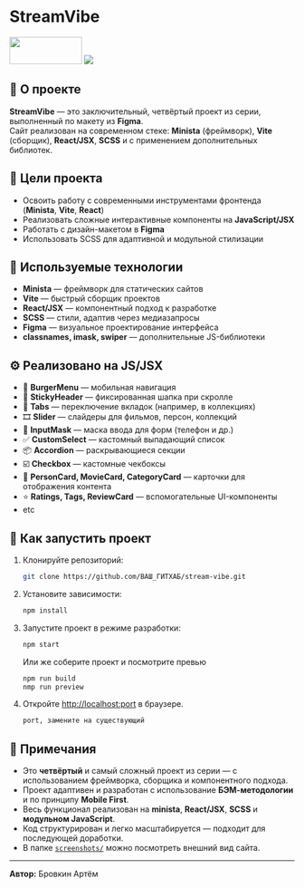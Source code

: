 # StreamVibe

<img src="https://minista.qranoko.jp/assets/images/logo.svg" width="128" height="48" />
<img src="https://skillicons.dev/icons?i=react,vite,scss,js,figma" />


## 🚀 О проекте

**StreamVibe** — это заключительный, четвёртый проект из серии, выполненный по макету из **Figma**.  
Сайт реализован на современном стеке: **Minista** (фреймворк), **Vite** (сборщик), **React/JSX**, **SCSS** и с применением дополнительных библиотек.

## 🎯 Цели проекта

- Освоить работу с современными инструментами фронтенда (**Minista**, **Vite**, **React**)
- Реализовать сложные интерактивные компоненты на **JavaScript/JSX**
- Работать с дизайн-макетом в **Figma**
- Использовать SCSS для адаптивной и модульной стилизации

## 🧰 Используемые технологии

- **Minista** — фреймворк для статических сайтов
- **Vite** — быстрый сборщик проектов
- **React/JSX** — компонентный подход к разработке
- **SCSS** — стили, адаптив через медиазапросы
- **Figma** — визуальное проектирование интерфейса
- **classnames, imask, swiper** — дополнительные JS-библиотеки

## ⚙️ Реализовано на JS/JSX

- 🍔 **BurgerMenu** — мобильная навигация
- 📌 **StickyHeader** — фиксированная шапка при скролле
- 🧩 **Tabs** — переключение вкладок (например, в коллекциях)
- 🎞 **Slider** — слайдеры для фильмов, персон, коллекций
- 🧾 **InputMask** — маска ввода для форм (телефон и др.)
- ✅ **CustomSelect** — кастомный выпадающий список
- 📦 **Accordion** — раскрывающиеся секции
- ☑️ **Checkbox** — кастомные чекбоксы
- 🧩 **PersonCard, MovieCard, CategoryCard** — карточки для отображения контента
- ⭐ **Ratings, Tags, ReviewCard** — вспомогательные UI-компоненты
- etc

## 🧪 Как запустить проект

1. Клонируйте репозиторий:
   ```bash
   git clone https://github.com/ВАШ_ГИТХАБ/stream-vibe.git
   ```
2. Установите зависимости:
   ```bash
   npm install
   ```
3. Запустите проект в режиме разработки:
   ```bash
   npm start
   ```
   
   Или же соберите проект и посмотрите превью

   ```bash
   npm run build
   nmp run preview
   ```
   
5. Откройте [http://localhost:port](http://localhost:port) в браузере.

   ```bash
   port, замените на существующий
   ```

## 📝 Примечания

- Это **четвёртый** и самый сложный проект из серии — с использованием фреймворка, сборщика и компонентного подхода.
- Проект адаптивен и разработан c использование **БЭМ-методологии** и по принципу **Mobile First**.
- Весь функционал реализован на **minista**, **React/JSX**, **SCSS** и **модульном JavaScript**.
- Код структурирован и легко масштабируется — подходит для последующей доработки.
- В папке [`screenshots/`](./screenshots/) можно посмотреть внешний вид сайта.

---

**Автор:** Бровкин Артём
